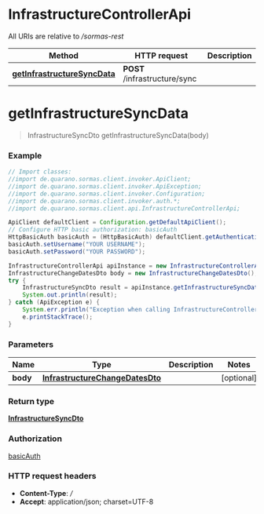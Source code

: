 # InfrastructureControllerApi

All URIs are relative to */sormas-rest*

Method | HTTP request | Description
------------- | ------------- | -------------
[**getInfrastructureSyncData**](InfrastructureControllerApi.md#getInfrastructureSyncData) | **POST** /infrastructure/sync | 

<a name="getInfrastructureSyncData"></a>
# **getInfrastructureSyncData**
> InfrastructureSyncDto getInfrastructureSyncData(body)



### Example
```java
// Import classes:
//import de.quarano.sormas.client.invoker.ApiClient;
//import de.quarano.sormas.client.invoker.ApiException;
//import de.quarano.sormas.client.invoker.Configuration;
//import de.quarano.sormas.client.invoker.auth.*;
//import de.quarano.sormas.client.api.InfrastructureControllerApi;

ApiClient defaultClient = Configuration.getDefaultApiClient();
// Configure HTTP basic authorization: basicAuth
HttpBasicAuth basicAuth = (HttpBasicAuth) defaultClient.getAuthentication("basicAuth");
basicAuth.setUsername("YOUR USERNAME");
basicAuth.setPassword("YOUR PASSWORD");

InfrastructureControllerApi apiInstance = new InfrastructureControllerApi();
InfrastructureChangeDatesDto body = new InfrastructureChangeDatesDto(); // InfrastructureChangeDatesDto | 
try {
    InfrastructureSyncDto result = apiInstance.getInfrastructureSyncData(body);
    System.out.println(result);
} catch (ApiException e) {
    System.err.println("Exception when calling InfrastructureControllerApi#getInfrastructureSyncData");
    e.printStackTrace();
}
```

### Parameters

Name | Type | Description  | Notes
------------- | ------------- | ------------- | -------------
 **body** | [**InfrastructureChangeDatesDto**](InfrastructureChangeDatesDto.md)|  | [optional]

### Return type

[**InfrastructureSyncDto**](InfrastructureSyncDto.md)

### Authorization

[basicAuth](../README.md#basicAuth)

### HTTP request headers

 - **Content-Type**: */*
 - **Accept**: application/json; charset=UTF-8

